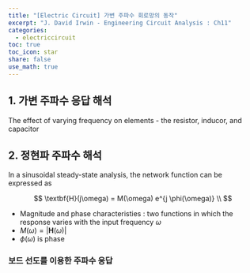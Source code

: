 ```yaml
---
title: "[Electric Circuit] 가변 주파수 회로망의 동작"
excerpt: "J. David Irwin - Engineering Circuit Analysis : Ch11"
categories:
  - electriccircuit
toc: true
toc_icon: star
share: false
use_math: true
---
```

## 1. 가변 주파수 응답 해석

The effect of varying frequency on elements - the resistor, inducor, and capacitor

## 2. 정현파 주파수 해석

In a sinusoidal steady-state analysis, the network function can be expressed as

$$
\textbf{H}(j\omega) = M(\omega) e^{j \phi(\omega)} \\
$$

- Magnitude and phase characteristies : two functions in which the response varies with the input frequency $\omega$
- $M(\omega) = |\textbf{H}(\omega)|$
- $\phi(\omega)$ is phase

### 보드 선도를 이용한 주파수 응답

